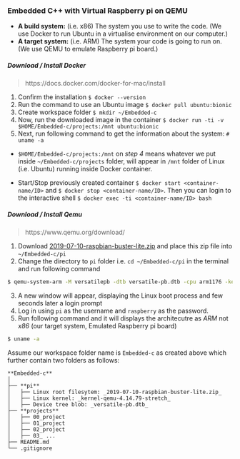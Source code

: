 ### Embedded C++ with Virtual Raspberry pi on QEMU

* **A build system:** (i.e. x86) The system you use to write the code. (We use Docker to run Ubuntu in a virtualise environment on our computer.) 
* **A target system:** (i.e. ARM) The system your code is going to run on. (We use QEMU to emulate Raspberry pi board.)

##### Download / Install Docker    

> https:/​/​docs.​docker.​com/​docker-​for-​mac/​install
1. Confirm the installation `$ docker --version`
2. Run the command to use an Ubuntu image `$ docker pull ubuntu:bionic`
3. Create workspace folder `$ mkdir ~/Embedded-c`
4. Now, run the downloaded image in the container `$ docker run -ti -v $HOME/Embedded-c/projects:/mnt ubuntu:bionic`
5. Next, run following command to get the information about the system: `# uname -a`    
      
            
* `$HOME/Embedded-c/projects:/mnt` on _step 4_ means whatever we put inside `~/Embedded-c/projects` folder, will appear in `/mnt` folder of Linux (i.e. Ubuntu) running inside Docker container.
- Start/Stop previously created container `$ docker start <container-name/ID>` and `$ docker stop <container-name/ID>`. Then you can login to the interactive shell `$ docker exec -ti <container-name/ID> bash`

##### Download / Install Qemu       

> https:/​/​www.​qemu.​org/​download/

1. Download [2019-07-10-raspbian-buster-lite.zip](http://downloads.raspberrypi.org/raspbian_lite/images/raspbian_lite-2019-07-12/2019-07-10-raspbian-buster-lite.zip) and place this zip file into `~/Embedded-c/pi` 
2. Change the directory to `pi` folder i.e. `cd ~/Embedded-c/pi` in the terminal and run following command
```sh
$ qemu-system-arm -M versatilepb -dtb versatile-pb.dtb -cpu arm1176 -kernel kernel-qemu-4.14.79-stretch -m 256 -drive file=2019-07-10-raspbian-buster-lite.img,format=raw -append "rw console=ttyAMA0 rootfstype=ext4 root=/dev/sda2 loglevel=8" -net user,hostfwd=tcp::22023-:22,hostfwd=tcp::9090-:9090 -net nic -serial stdio & 
```   

3. A new window will appear, displaying the Linux boot process and few seconds later a login prompt
4. Log in using `pi` as the username and `raspberry` as the password.
5. Run following command and it will displays the architecutre as _ARM_ not _x86_ (our target system, Emulated Raspberry pi board)
```sh
$ uname -a
```      
      
			
Assume our workspace folder name is `Embedded-c` as created above which further contain two folders as follows:      

```
**Embedded-c**   
│   
├── **pi**
│   ├── Linux root filesytem: _2019-07-10-raspbian-buster-lite.zip_
│   ├── Linux kernel: _kernel-qemu-4.14.79-stretch_
│   ├── Device tree blob: _versatile-pb.dtb_
├── **projects**
│   ├── 00_project
│   ├── 01_project
│   ├── 02_project
│   ├── 03_ ...
├── README.md
└── .gitignore
```